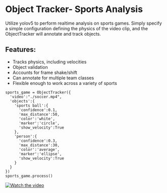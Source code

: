 # Object Tracker- Sports Analysis
Utilize yolov5 to perform realtime analysis on sports games. Simply specify a simple configuration defining the physics of the video clip, and the ObjectTracker will annotate and track objects.

## Features:
- Tracks physics, including velocities
- Object validation
- Accounts for frame shake/shift
- Can annotate for multiple team classes
- Flexible enough to work across a variety of sports


```
sports_game = ObjectTracker({
  'video':"./soccer.mp4",
  'objects':{
    'sports ball':{
      'confidence':0.1,
      'max_distance':50,
      'color':'white',
      'marker':'circle',
      'show_velocity':True
    },
    'person':{
      'confidence':0.3,
      'max_distance':30,
      'color':'average',
      'marker':'ellipse',
      'show_velocity':True
    }
  }
})
sports_game.process()
```

[![Watch the video](https://i.imgur.com/vKb2F1B.png)](/sample.mp4)

